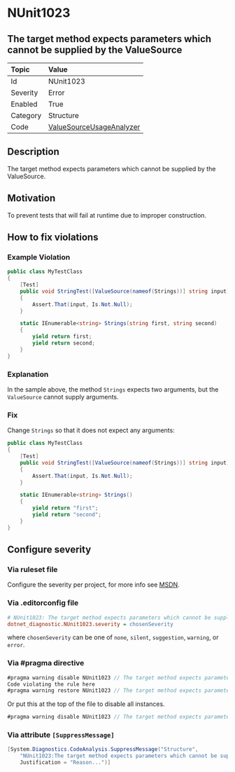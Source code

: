 # NUnit1023

## The target method expects parameters which cannot be supplied by the ValueSource

| Topic    | Value
| :--      | :--
| Id       | NUnit1023
| Severity | Error
| Enabled  | True
| Category | Structure
| Code     | [ValueSourceUsageAnalyzer](https://github.com/nunit/nunit.analyzers/blob/3.8.0/src/nunit.analyzers/ValueSourceUsage/ValueSourceUsageAnalyzer.cs)

## Description

The target method expects parameters which cannot be supplied by the ValueSource.

## Motivation

To prevent tests that will fail at runtime due to improper construction.

## How to fix violations

### Example Violation

```csharp
public class MyTestClass
{
    [Test]
    public void StringTest([ValueSource(nameof(Strings))] string input)
    {
        Assert.That(input, Is.Not.Null);
    }

    static IEnumerable<string> Strings(string first, string second)
    {
        yield return first;
        yield return second;
    }
}
```

### Explanation

In the sample above, the method `Strings` expects two arguments, but the `ValueSource` cannot supply arguments.

### Fix

Change `Strings` so that it does not expect any arguments:

```csharp
public class MyTestClass
{
    [Test]
    public void StringTest([ValueSource(nameof(Strings))] string input)
    {
        Assert.That(input, Is.Not.Null);
    }

    static IEnumerable<string> Strings()
    {
        yield return "first";
        yield return "second";
    }
}
```

<!-- start generated config severity -->
## Configure severity

### Via ruleset file

Configure the severity per project, for more info see [MSDN](https://learn.microsoft.com/en-us/visualstudio/code-quality/using-rule-sets-to-group-code-analysis-rules?view=vs-2022).

### Via .editorconfig file

```ini
# NUnit1023: The target method expects parameters which cannot be supplied by the ValueSource
dotnet_diagnostic.NUnit1023.severity = chosenSeverity
```

where `chosenSeverity` can be one of `none`, `silent`, `suggestion`, `warning`, or `error`.

### Via #pragma directive

```csharp
#pragma warning disable NUnit1023 // The target method expects parameters which cannot be supplied by the ValueSource
Code violating the rule here
#pragma warning restore NUnit1023 // The target method expects parameters which cannot be supplied by the ValueSource
```

Or put this at the top of the file to disable all instances.

```csharp
#pragma warning disable NUnit1023 // The target method expects parameters which cannot be supplied by the ValueSource
```

### Via attribute `[SuppressMessage]`

```csharp
[System.Diagnostics.CodeAnalysis.SuppressMessage("Structure",
    "NUnit1023:The target method expects parameters which cannot be supplied by the ValueSource",
    Justification = "Reason...")]
```
<!-- end generated config severity -->
